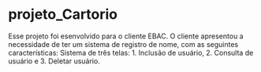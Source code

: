 # projeto_Cartorio
Esse projeto foi esenvolvido para o cliente EBAC. O cliente apresentou a necessidade de ter  um sistema de registro de nome, com as seguintes características: Sistema de três telas: 1. Inclusão de usuário, 2. Consulta de usuário e 3. Deletar usuário. 

